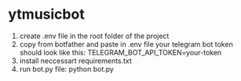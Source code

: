 # ytmusicbot
1. create .env file in the root folder of the project
2. copy from botfather and paste in .env file your telegram bot token
    should look like this:
    TELEGRAM_BOT_API_TOKEN=your-token
3. install neccessart requirements.txt
4. run bot.py file:
     python bot.py
